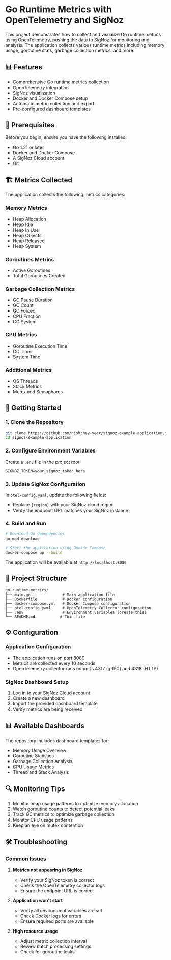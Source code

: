 # Go Runtime Metrics with OpenTelemetry and SigNoz

This project demonstrates how to collect and visualize Go runtime metrics using OpenTelemetry, pushing the data to SigNoz for monitoring and analysis. The application collects various runtime metrics including memory usage, goroutine stats, garbage collection metrics, and more.

## 📊 Features

- Comprehensive Go runtime metrics collection
- OpenTelemetry integration
- SigNoz visualization
- Docker and Docker Compose setup
- Automatic metric collection and export
- Pre-configured dashboard templates

## 🔧 Prerequisites

Before you begin, ensure you have the following installed:
- Go 1.21 or later
- Docker and Docker Compose
- A SigNoz Cloud account
- Git

## 🏗️ Metrics Collected

The application collects the following metrics categories:

### Memory Metrics
- Heap Allocation
- Heap Idle
- Heap In Use
- Heap Objects
- Heap Released
- Heap System

### Goroutines Metrics
- Active Goroutines
- Total Goroutines Created

### Garbage Collection Metrics
- GC Pause Duration
- GC Count
- GC Forced
- CPU Fraction
- GC System

### CPU Metrics
- Goroutine Execution Time
- GC Time
- System Time

### Additional Metrics
- OS Threads
- Stack Metrics
- Mutex and Semaphores

## 🚀 Getting Started

### 1. Clone the Repository

```bash
git clone https://github.com/nishchay-veer/signoz-example-application.git
cd signoz-example-application
```

### 2. Configure Environment Variables

Create a `.env` file in the project root:

```env
SIGNOZ_TOKEN=your_signoz_token_here
```

### 3. Update SigNoz Configuration

In `otel-config.yaml`, update the following fields:
- Replace `{region}` with your SigNoz cloud region
- Verify the endpoint URL matches your SigNoz instance

### 4. Build and Run

```bash
# Download Go dependencies
go mod download

# Start the application using Docker Compose
docker-compose up --build
```

The application will be available at `http://localhost:8080`

## 📁 Project Structure

```
go-runtime-metrics/
├── main.go              # Main application file
├── Dockerfile           # Docker configuration
├── docker-compose.yml   # Docker Compose configuration
├── otel-config.yaml     # OpenTelemetry Collector configuration
├── .env                 # Environment variables (create this)
└── README.md           # This file
```

## ⚙️ Configuration

### Application Configuration
- The application runs on port 8080
- Metrics are collected every 10 seconds
- OpenTelemetry collector runs on ports 4317 (gRPC) and 4318 (HTTP)

### SigNoz Dashboard Setup

1. Log in to your SigNoz Cloud account
2. Create a new dashboard
3. Import the provided dashboard template
4. Verify metrics are being received

## 📊 Available Dashboards

The repository includes dashboard templates for:
- Memory Usage Overview
- Goroutine Statistics
- Garbage Collection Analysis
- CPU Usage Metrics
- Thread and Stack Analysis

## 🔍 Monitoring Tips

1. Monitor heap usage patterns to optimize memory allocation
2. Watch goroutine counts to detect potential leaks
3. Track GC metrics to optimize garbage collection
4. Monitor CPU usage patterns
5. Keep an eye on mutex contention

## 🛠️ Troubleshooting

### Common Issues

1. **Metrics not appearing in SigNoz**
   - Verify your SigNoz token is correct
   - Check the OpenTelemetry collector logs
   - Ensure the endpoint URL is correct

2. **Application won't start**
   - Verify all environment variables are set
   - Check Docker logs for errors
   - Ensure required ports are available

3. **High resource usage**
   - Adjust metric collection interval
   - Review batch processing settings
   - Check for goroutine leaks

